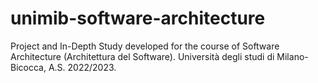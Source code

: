 # unimib-software-architecture

Project and In-Depth Study developed for the course of Software Architecture (Architettura del Software). Università degli studi di Milano-Bicocca, A.S. 2022/2023.
